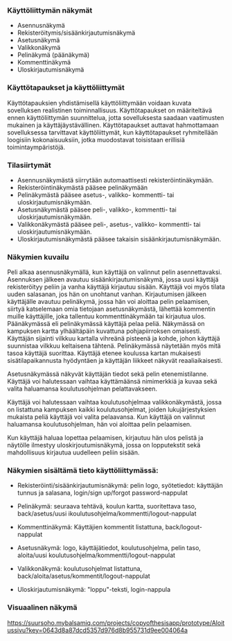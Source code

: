 

### Käyttöliittymän näkymät

* Asennusnäkymä
* Rekisteröitymis/sisäänkirjautumisnäkymä
* Asetusnäkymä
* Valikkonäkymä
* Pelinäkymä (päänäkymä)
* Kommenttinäkymä
* Uloskirjautumisnäkymä

### Käyttötapaukset ja käyttöliittymät

Käyttötapauksien yhdistämisellä käyttöliittymään voidaan kuvata sovelluksen realistinen toiminnallisuus. 
Käyttötapaukset on määriteltävä ennen käyttöliittymän suunnittelua, jotta sovelluksesta saadaan vaatimusten mukainen
ja käyttäjäystävällinen. Käyttötapaukset auttavat hahmottamaan sovelluksessa tarvittavat käyttöliittymät, kun
käyttötapaukset ryhmitellään loogisiin kokonaisuuksiin, jotka muodostavat toisistaan erillisiä toimintaympäristöjä.

### Tilasiirtymät

* Asennusnäkymästä siirrytään automaattisesti rekisteröintinäkymään. 
* Rekisteröintinäkymästä pääsee pelinäkymään
* Pelinäkymästä pääsee asetus-, valikko- kommentti- tai uloskirjautumisnäkymään. 
* Asetusnäkymästä pääsee peli-, valikko-, kommentti- tai uloskirjautumisnäkymään. 
* Valikkonäkymästä pääsee peli-, asetus-, valikko- kommentti- tai uloskirjautumisnäkymään. 
* Uloskirjautumisnäkymästä pääsee takaisin sisäänkirjautumisnäkymään.

### Näkymien kuvailu

Peli alkaa asennusnäkymällä, kun käyttäjä on valinnut pelin asennettavaksi. 
Asennuksen jälkeen avautuu sisäänkirjautumisnäkymä, jossa uusi käyttäjä rekisteröityy
peliin ja vanha käyttäjä kirjautuu sisään. Käyttäjä voi myös tilata uuden salasanan, 
jos hän on unohtanut vanhan. 
Kirjautumisen jälkeen käyttäjälle avautuu pelinäkymä, jossa hän voi aloittaa pelin 
pelaamisen, siirtyä katselemaan omia tietojaan asetusnäkymästä, lähettää kommentin 
muille käyttäjille, joka tallentuu kommenttinäkymään tai kirjautua ulos. 
Päänäkymässä eli pelinäkymässä käyttäjä pelaa peliä. 
Näkymässä on kampuksen kartta ylhäältäpäin kuvattuna pohjapiirroksen omaisesti. 
Käyttäjän sijainti vilkkuu kartalla vihreänä pisteenä ja kohde, johon käyttäjä suunnistaa
vilkkuu keltaisena tähtenä. Pelinäkymässä näytetään myös mitä tasoa käyttäjä suorittaa. 
Käyttäjä etenee koulussa kartan mukaisesti sisätilapaikannusta hyödyntäen ja käyttäjän 
liikkeet näkyvät reaaliaikaisesti.

Asetusnäkymässä näkyvät käyttäjän tiedot sekä pelin etenemistilanne. 
Käyttäjä voi halutessaan vaihtaa käyttämäänsä nimimerkkiä ja kuvaa sekä valita 
haluamansa koulutusohjelman pelattavakseen.

Käyttäjä voi halutessaan vaihtaa koulutusohjelmaa valikkonäkymästä, 
jossa on listattuna kampuksen kaikki koulutusohjelmat, joiden lukujärjestyksien mukaista 
peliä käyttäjä voi valita pelaavansa. Kun käyttäjä on valinnut haluamansa koulutusohjelman, 
hän voi aloittaa pelin pelaamisen.

Kun käyttäjä haluaa lopettaa pelaamisen, kirjautuu hän ulos pelistä ja näytölle ilmestyy 
uloskirjoutumisnäkymä, jossa on lopputekstit sekä mahdollisuus kirjautua uudelleen peliin sisään.


### Näkymien sisältämä tieto käyttöliittymässä: 

* Rekisteröinti/sisäänkirjautumisnäkymä: pelin logo, syötetiedot: käyttäjän tunnus ja salasana, login/sign up/forgot password-nappulat

* Pelinäkymä: seuraava tehtävä, koulun kartta, suoritettava taso, back/asetus/uusi ikoulutusohjelma/kommentti/logout-nappulat

* Kommenttinäkymä: Käyttäjien kommentit listattuna, back/logout-nappulat

* Asetusnäkymä: logo, käyttäjätiedot, koulutusohjelma, pelin taso, aloita/uusi koulutusohjelma/kommentti/logout-nappulat

* Valikkonäkymä: koulutusohjelmat listattuna, back/aloita/asetus/kommentit/logout-nappulat

* Uloskirjautumisnäkymä: "loppu"-teksti, login-nappula


### Visuaalinen näkymä

https://suursoho.mybalsamiq.com/projects/copyofthesisapp/prototype/Aloitussivu?key=0643d8a87dcd5357d976d8b955731d9ee004064a
